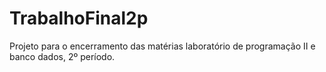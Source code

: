 # TrabalhoFinal2p

Projeto para o encerramento das matérias laboratório de programação II e banco dados, 2º período.
